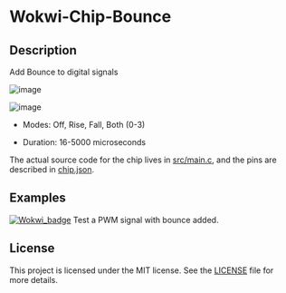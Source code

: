 # Wokwi-Chip-Bounce
## Description

Add Bounce to digital signals

![image](https://user-images.githubusercontent.com/63488701/214121685-77287bfb-f89e-4659-bc47-1a539cc024c3.png)



![image](https://user-images.githubusercontent.com/63488701/214122079-1ff2a70b-f8e1-42f0-898e-86e880fe0507.png)

- Modes: Off, Rise, Fall, Both (0-3)

- Duration: 16-5000 microseconds

  

The actual source code for the chip lives in [src/main.c](https://github.com/Dlloydev/Wokwi-Chip-Bounce/blob/main/src/main.c), and the pins are described in [chip.json](https://github.com/Dlloydev/Wokwi-Chip-Bounce/blob/main/chip.json).

## Examples

[![Wokwi_badge](https://user-images.githubusercontent.com/63488701/212449119-a8510897-c860-4545-8c1a-794169547ba1.svg)](https://wokwi.com/projects/354227800838111233) Test a PWM signal with bounce added.

## License

This project is licensed under the MIT license. See the [LICENSE](https://github.com/Dlloydev/Wokwi-Chip-Bounce/blob/main/LICENSE) file for more details.
